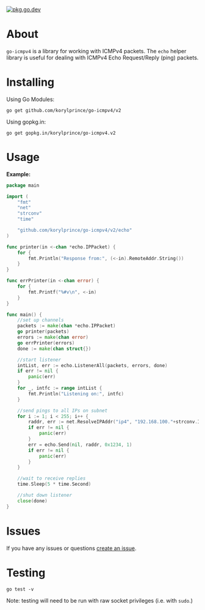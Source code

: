 [![pkg.go.dev](https://img.shields.io/badge/go.dev-reference-007d9c?logo=go&logoColor=white&style=flat-square)](https://pkg.go.dev/github.com/korylprince/go-icmpv4/v2)

# About

`go-icmpv4` is a library for working with ICMPv4 packets. The `echo` helper library is useful for dealing with ICMPv4 Echo Request/Reply (ping) packets.

# Installing

Using Go Modules:

`go get github.com/korylprince/go-icmpv4/v2`

Using gopkg.in:

`go get gopkg.in/korylprince/go-icmpv4.v2`

# Usage

**Example:**

```go
package main

import (
	"fmt"
	"net"
	"strconv"
	"time"

	"github.com/korylprince/go-icmpv4/v2/echo"
)

func printer(in <-chan *echo.IPPacket) {
	for {
		fmt.Println("Response from:", (<-in).RemoteAddr.String())
	}
}

func errPrinter(in <-chan error) {
	for {
		fmt.Printf("%#v\n", <-in)
	}
}

func main() {
	//set up channels
	packets := make(chan *echo.IPPacket)
	go printer(packets)
	errors := make(chan error)
	go errPrinter(errors)
	done := make(chan struct{})

	//start listener
	intList, err := echo.ListenerAll(packets, errors, done)
	if err != nil {
		panic(err)
	}
	for _, intfc := range intList {
		fmt.Println("Listening on:", intfc)
	}

	//send pings to all IPs on subnet
	for i := 1; i < 255; i++ {
		raddr, err := net.ResolveIPAddr("ip4", "192.168.100."+strconv.Itoa(i))
		if err != nil {
			panic(err)
		}
		err = echo.Send(nil, raddr, 0x1234, 1)
		if err != nil {
			panic(err)
		}
	}

	//wait to receive replies
	time.Sleep(5 * time.Second)

	//shut down listener
	close(done)
}
```

# Issues

If you have any issues or questions [create an issue](https://github.com/korylprince/go-icmpv4/issues).

# Testing

`go test -v`

Note: testing will need to be run with raw socket privileges (i.e. with `sudo`.)
